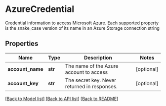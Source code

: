 # AzureCredential

Credential information to access Microsoft Azure. Each supported property is the snake_case version of its name in an Azure Storage connection string

## Properties

| Name             | Type    | Description                                  | Notes      |
| ---------------- | ------- | -------------------------------------------- | ---------- |
| **account_name** | **str** | The name of the Azure account to access      | [optional] |
| **account_key**  | **str** | The secret key. Never returned in responses. | [optional] |

[[Back to Model list]](../README.md#documentation-for-models) [[Back to API list]](../README.md#documentation-for-api-endpoints) [[Back to README]](../README.md)
